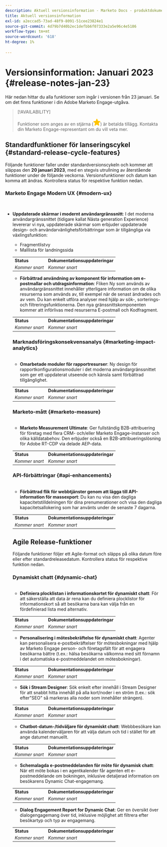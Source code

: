 ```yaml
---
description: Aktuell versionsinformation - Marketo Docs - produktdokumentation
title: Aktuell versionsinformation
exl-id: a2eccad5-73ad-48f9-8091-51cee23824e1
source-git-commit: 4d79b7d40b2ec1defbb6f07333e2a5e96c4e5186
workflow-type: tm+mt
source-wordcount: '618'
ht-degree: 1%

---
```


# Versionsinformation: Januari 2023 {#release-notes-jan-23}

Här nedan hittar du alla funktioner som ingår i versionen från 23 januari. Se om det finns funktioner i din Adobe Marketo Engage-utgåva.

>[!AVAILABILITY]
>
>Funktioner som anges av en stjärna (![stjärna](assets/yellow-star.png)) är betalda tillägg. Kontakta din Marketo Engage-representant om du vill veta mer.

## Standardfunktioner för lanseringscykel {#standard-release-cycle-features}

Följande funktioner faller under standardversionscykeln och kommer att släppas den **20 januari 2023**, med en stegvis utrullning av återstående funktioner under de följande veckorna. Versionsfunktioner och datum kan komma att ändras. Kontrollera status för respektive funktion nedan.

### Marketo Engage Modern UX {#modern-ux}

</br>

* **Uppdaterade skärmar i modernt användargränssnitt**: I det moderna användargränssnittet (tidigare kallat Nästa generation Experience) levererar vi nya, uppdaterade skärmar som erbjuder uppdaterade design- och användarvänlighetsförbättringar som är tillgängliga via växlingsfunktion:

   * Fragmentlistvy
   * Malllista för landningssida

   <table> 
  <tr> 
   <td><b>Status</b></td>
   <td><b>Dokumentationsuppdateringar</b></td>
  </tr>
  <tr> 
   <td><i>Kommer snart</i></td>
   <td><i>Kommer snart</i></td>
  </tr>
  </tbody>
</table>

* **Förbättrad användning av komponent för information om e-postmallar och utdragsinformation**: Fliken Ny som används av användargränssnittet innehåller ytterligare information om de olika resurserna som används av, till exempel när de senast ändrades och av vem. Du kan enkelt utföra analyser med hjälp av sök-, sorterings- och filtreringsfunktionerna. Den nya gränssnittskomponenten kommer att införlivas med resurserna E-postmall och Kodfragment.

<table> 
  <tr> 
   <td><b>Status</b></td>
   <td><b>Dokumentationsuppdateringar</b></td>
  </tr>
  <tr> 
   <td><i>Kommer snart</i></td>
   <td><i>Kommer snart</i></td>
  </tr>
  </tbody>
</table>

### Marknadsföringskonsekvensanalys {#marketing-impact-analytics}

</br>

* **Omarbetade moduler för rapportresurser**: Ny design för rapportkonfigurationsmoduler i det moderna användargränssnittet som ger ett uppdaterat utseende och känsla samt förbättrad tillgänglighet.

<table> 
  <tr> 
   <td><b>Status</b></td>
   <td><b>Dokumentationsuppdateringar</b></td>
  </tr>
  <tr> 
   <td><i>Kommer snart</i></td>
   <td><i>Kommer snart</i></td>
  </tr>
  </tbody>
</table>

### Marketo-mått {#marketo-measure}

</br>

* **Marketo Measurement Ultimate**: Ger fullständig B2B-attribuering för företag med flera CRM- och/eller Marketo Engage-instanser och olika källdatabehov. Den erbjuder också en B2B-attribueringslösning för Adobe RT-CDP via delade AEP-data.

<table> 
  <tr> 
   <td><b>Status</b></td>
   <td><b>Dokumentationsuppdateringar</b></td>
  </tr>
  <tr> 
   <td><i>Kommer snart</i></td>
   <td><i>Kommer snart</i></td>
  </tr>
  </tbody>
</table>

### API-förbättringar {#api-enhancements}

</br>

* **Förbättrad flik för webbtjänster genom att lägga till API-information för massexport**: Du kan nu visa den dagliga kapacitetstilldelningen för dina prenumerationer och visa den dagliga kapacitetsallokering som har använts under de senaste 7 dagarna.

<table> 
  <tr> 
   <td><b>Status</b></td>
   <td><b>Dokumentationsuppdateringar</b></td>
  </tr>
  <tr> 
   <td><i>Kommer snart</i></td>
   <td><i>Kommer snart</i></td>
  </tr>
  </tbody>
</table>

## Agile Release-funktioner

Följande funktioner följer ett Agile-format och släpps på olika datum före eller efter standardreleasedatum. Kontrollera status för respektive funktion nedan.

### Dynamiskt chatt {#dynamic-chat}

</br>

* **Definiera plocklistan i informationskortet för dynamiskt chatt**: För att säkerställa att data är rena kan du definiera plocklistor för informationskort så att besökarna bara kan välja från en fördefinierad lista med alternativ.

<table> 
  <tr> 
   <td><b>Status</b></td>
   <td><b>Dokumentationsuppdateringar</b></td>
  </tr>
  <tr> 
   <td><i>Kommer snart</i></td>
   <td><i>Kommer snart</i></td>
  </tr>
  </tbody>
</table>

* **Personalisering i mötesbekräftelse för dynamiskt chatt**: Agenter kan personalisera e-postbekräftelser för mötesbokningar med hjälp av Marketo Engage person- och företagsfält för att engagera besökarna bättre (t.ex.: hälsa besökarna välkomna med sitt förnamn i det automatiska e-postmeddelandet om mötesbokningar).

<table> 
  <tr> 
   <td><b>Status</b></td>
   <td><b>Dokumentationsuppdateringar</b></td>
  </tr>
  <tr> 
   <td><i>Kommer snart</i></td>
   <td><i>Kommer snart</i></td>
  </tr>
  </tbody>
</table>

* **Sök i Stream Designer**: Sök enkelt efter innehåll i Stream Designer för att snabbt hitta innehåll på alla kort/noder i en ström (t.ex.: sök efter&quot;SEO&quot; så markeras alla noder som innehåller strängen).

<table> 
  <tr> 
   <td><b>Status</b></td>
   <td><b>Dokumentationsuppdateringar</b></td>
  </tr>
  <tr> 
   <td><i>Kommer snart</i></td>
   <td><i>Kommer snart</i></td>
  </tr>
  </tbody>
</table>

* **Chatbot-datum-/tidväljare för dynamiskt chatt**: Webbbesökare kan använda kalenderväljaren för att välja datum och tid i stället för att ange datumet manuellt.

<table> 
  <tr> 
   <td><b>Status</b></td>
   <td><b>Dokumentationsuppdateringar</b></td>
  </tr>
  <tr> 
   <td><i>Kommer snart</i></td>
   <td><i>Kommer snart</i></td>
  </tr>
  </tbody>
</table>

* **Schemalagda e-postmeddelanden för möte för dynamisk chatt**: När ett möte bokas i en agentkalender får agenten ett e-postmeddelande om bokningen, inklusive detaljerad information om besökarens Dynamic Chat-engagemang.

<table> 
  <tr> 
   <td><b>Status</b></td>
   <td><b>Dokumentationsuppdateringar</b></td>
  </tr>
  <tr> 
   <td><i>Kommer snart</i></td>
   <td><i>Kommer snart</i></td>
  </tr>
  </tbody>
</table>

* **Dialog Engagement Report for Dynamic Chat**: Ger en översikt över dialogengagemang över tid, inklusive möjlighet att filtrera efter besökartyp och typ av engagemang.

<table> 
  <tr> 
   <td><b>Status</b></td>
   <td><b>Dokumentationsuppdateringar</b></td>
  </tr>
  <tr> 
   <td><i>Kommer snart</i></td>
   <td><i>Kommer snart</i></td>
  </tr>
  </tbody>
</table>
